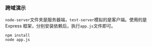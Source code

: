 ### 跨域演示
`node-server`文件夹是服务器端，`test-server`模拟的是客户端。使用的是 Express 框架，分别安装依赖后，执行`app.js`文件即可。
```
npm install
node app.js
```